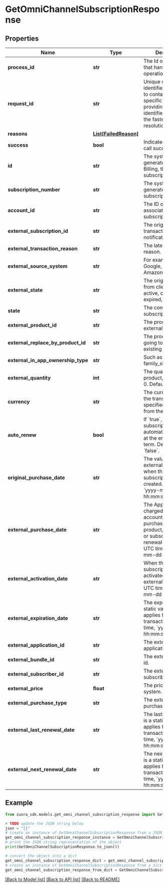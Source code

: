 # GetOmniChannelSubscriptionResponse


## Properties

Name | Type | Description | Notes
------------ | ------------- | ------------- | -------------
**process_id** | **str** | The Id of the process that handle the operation.  | [optional] 
**request_id** | **str** | Unique request identifier. If you need to contact us about a specific request, providing the request identifier will ensure the fastest possible resolution.  | [optional] 
**reasons** | [**List[FailedReason]**](FailedReason.md) |  | [optional] 
**success** | **bool** | Indicates whether the call succeeded.  | [optional] 
**id** | **str** | The system generated Id in Billing, the subscriptionId.  | [optional] 
**subscription_number** | **str** | The system generated subscription number.  | [optional] 
**account_id** | **str** | The ID of the account associated with this subscription.  | [optional] 
**external_subscription_id** | **str** | The original transaction id of the notification.  | [optional] 
**external_transaction_reason** | **str** | The latest transaction reason.  | [optional] 
**external_source_system** | **str** | For example, Apple, Google, Roku, Amazon.  | [optional] 
**external_state** | **str** | The original status from client, such as active, canceled, expired, pastDue.  | [optional] 
**state** | **str** | The common external subscription state.  | [optional] 
**external_product_id** | **str** | The product id in the external system.  | [optional] 
**external_replace_by_product_id** | **str** | The productId is going to replace the existing productId.  | [optional] 
**external_in_app_ownership_type** | **str** | Such as purchased, family_shared.  | [optional] 
**external_quantity** | **int** | The quantity of the product, must be &gt;&#x3D; 0. Default 1 if not set.  | [optional] 
**currency** | **str** | The currency code of the transaction. If not specified, get value from the Account.  | [optional] 
**auto_renew** | **bool** | If &#x60;true&#x60;, the subscription automatically renews at the end of the term. Default is &#x60;false&#x60;.  | [optional] 
**original_purchase_date** | **str** | The value of externalPurchaseDate when this external subscription firstly created.  UTC time, &#x60;yyyy-mm-dd hh:mm:ss&#x60;.  | [optional] 
**external_purchase_date** | **str** | The App Store charged the user’s account for a purchase, restored product, subscription,  or subscription renewal after a lapse. UTC time, &#x60;yyyy-mm-dd hh:mm:ss&#x60;.  | [optional] 
**external_activation_date** | **str** | When the external subscription was activated on the external platform.  UTC time, &#x60;yyyy-mm-dd hh:mm:ss&#x60;.  | [optional] 
**external_expiration_date** | **str** | The expiresDate is a static value that applies for each transaction. UTC time, &#x60;yyyy-mm-dd hh:mm:ss&#x60;.  | [optional] 
**external_application_id** | **str** | The external application id.  | [optional] 
**external_bundle_id** | **str** | The external bundler id.  | [optional] 
**external_subscriber_id** | **str** | The external subscriber id.  | [optional] 
**external_price** | **float** | The price in external system.  | [optional] 
**external_purchase_type** | **str** | The external purchase type. | [optional] 
**external_last_renewal_date** | **str** | The lastRenewalDate is a static value that applies for each transaction. UTC time, &#x60;yyyy-mm-dd hh:mm:ss&#x60;.  | [optional] 
**external_next_renewal_date** | **str** | The nextRenewalDate is a static value that applies for each transaction.  UTC time, &#x60;yyyy-mm-dd hh:mm:ss&#x60;.  | [optional] 

## Example

```python
from zuora_sdk.models.get_omni_channel_subscription_response import GetOmniChannelSubscriptionResponse

# TODO update the JSON string below
json = "{}"
# create an instance of GetOmniChannelSubscriptionResponse from a JSON string
get_omni_channel_subscription_response_instance = GetOmniChannelSubscriptionResponse.from_json(json)
# print the JSON string representation of the object
print(GetOmniChannelSubscriptionResponse.to_json())

# convert the object into a dict
get_omni_channel_subscription_response_dict = get_omni_channel_subscription_response_instance.to_dict()
# create an instance of GetOmniChannelSubscriptionResponse from a dict
get_omni_channel_subscription_response_from_dict = GetOmniChannelSubscriptionResponse.from_dict(get_omni_channel_subscription_response_dict)
```
[[Back to Model list]](../README.md#documentation-for-models) [[Back to API list]](../README.md#documentation-for-api-endpoints) [[Back to README]](../README.md)


